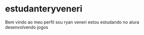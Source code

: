 # estudanteryveneri
Bem vindo ao meu perfil 
sou ryan veneri 
estou estudando no alura 
desenvolvendo jogos 
